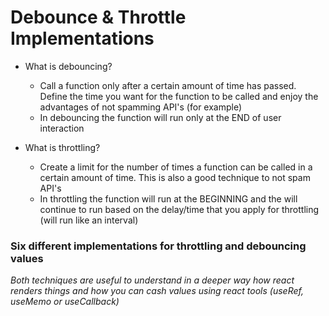 # Debounce & Throttle Implementations

- What is debouncing? 
  - Call a function only after a certain amount of time has passed. Define the time you want for the function to be called and enjoy the advantages of not spamming API's (for example)
  - In debouncing the function will run only at the END of user interaction

- What is throttling? 
  - Create a limit for the number of times a function can be called in a certain amount of time. This is also a good technique to not spam API's
  - In throttling the function will run at the BEGINNING and the will continue to run based on the delay/time that you apply for throttling (will run like an interval)

### Six different implementations for throttling and debouncing values

*Both techniques are useful to understand in a deeper way how react renders things and how you can cash values using react tools (useRef, useMemo or useCallback)*